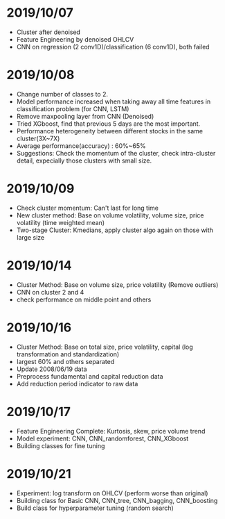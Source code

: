 # 2019/10/07

* Cluster after denoised
* Feature Engineering by denoised OHLCV 
* CNN on regression (2 conv1D)/classification (6 conv1D), both failed

# 2019/10/08

* Change number of classes to 2.
* Model performance increased when taking away all time features in classification problem (for CNN, LSTM)
* Remove maxpooling layer from CNN (Denoised)
* Tried XGboost, find that previous 5 days are the most important.
* Performance heterogeneity between different stocks in the same cluster(3X~7X)
* Average performance(accuracy) : 60%~65%
* Suggestions: Check the momentum of the cluster, check intra-cluster detail, expecially those clusters with small size.

# 2019/10/09

* Check cluster momentum: Can't last for long time
* New cluster method: Base on volume volatility, volume size, price volatility (time weighted mean)
* Two-stage Cluster: Kmedians, apply cluster algo again on those with large size

# 2019/10/14

* Cluster Method: Base on volume size, price volatility (Remove outliers)
* CNN on cluster 2 and 4
* check performance on middle point and others

# 2019/10/16

* Cluster Method: Base on total size, price volatility, capital (log transformation and standardization)
* largest 60% and others separated
* Update 2008/06/19 data
* Preprocess fundamental and capital reduction data
* Add reduction period indicator to raw data

# 2019/10/17

* Feature Engineering Complete: Kurtosis, skew, price volume trend
* Model experiment: CNN, CNN_randomforest, CNN_XGboost
* Building classes for fine tuning

# 2019/10/21

* Experiment: log transform on OHLCV (perform worse than original)
* Building class for Basic CNN, CNN_tree, CNN_bagging, CNN_boosting 
* Build class for hyperparameter tuning (random search)




